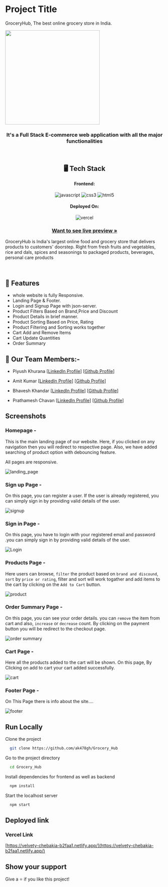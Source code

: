 # Project Title

GroceryHub, The best online grocery store in India.

<img src="https://velvety-chebakia-b2faa1.netlify.app/styles/Logo.png" width="300px"/>

<h3 align="center">It's a Full Stack E-commerce web application with all the major functionalities</h3>

<br/>

<h2 align="center">🖥️ Tech Stack</h2>

<h4 align="center">Frontend:</h4>
<p align="center">
  <img src="https://img.shields.io/badge/JavaScript-323330?style=for-the-badge&logo=javascript&logoColor=F7DF1E" alt="javascript" />
  <img src="https://img.shields.io/badge/CSS3-1572B6?style=for-the-badge&logo=css3&logoColor=white" alt="css3" />
  <img src="https://img.shields.io/badge/HTML5-E34F26?style=for-the-badge&logo=html5&logoColor=white" alt="html5" />
   
</p>


<h4 align="center">Deployed On:</h4>

<p align="center">
  <img src="https://img.shields.io/badge/vercel-000000?style=for-the-badge&logo=vercel&logoColor=white" alt="vercel" />
</p>

<h3 align="center"><a href="https://velvety-chebakia-b2faa1.netlify.app/"><strong>Want to see live preview »</strong></a></h3>

GroceryHub is India's largest online food and grocery store that delivers products to customers' doorstep. Right from fresh fruits and vegetables, rice and dals, spices and seasonings to packaged products, beverages, personal care products

<br/>

## 🚀 Features
-   whole website is fully Responsive.
-   Landing Page & Footer.
-   Login and Signup Page with json-server.
-   Product Filters Based on Brand,Price and Discount
-   Product Details in brief manner.
-   Product Sorting Based on Price, Rating
-   Product Filtering and Sorting works together
-   Cart Add and Remove Items
-   Cart Update Quantities
-   Order Summary


## 🚀 Our Team Members:-

-   Piyush Khurana [[LinkedIn Profile](https://www.linkedin.com/in/piyush8744/)] [[Github Profile](https://github.com/piyushkhurana8744)]

-   Amit Kumar [[LinkedIn Profile](https://www.linkedin.com/in/amit-kumar-murmu-573145200/)] [[Github Profile](https://github.com/ak478gh)]

-   Bhavesh Khandar [[LinkedIn Profile](https://www.linkedin.com/in/bhavesh-khandar-0a2a62192/)] [[Github Profile](https://github.com/Bhavesh-Khandar)]

-   Prathamesh Chavan [[LinkedIn Profile](https://www.linkedin.com/in/prathamesh-chavan-48871b167/)] [[Github Profile](https://github.com/Patu18122000)]


## Screenshots

### Homepage -

This is the main landing page of our website. Here, if you clicked on any navigation then you will redirect to respective page. Also, we have added searching of product option with debouncing feature.

All pages are responsive.

![landing_page](https://i.postimg.cc/g2NKbQDd/Grocery-homepage.png)

### Sign up Page -

On this page, you can register a user. If the user is already registered, you can simply sign in by providing valid details of the user. 

![signup](https://i.postimg.cc/T1g98PkH/bigbasket-signup.png)

###  Sign in Page - 

On this page, you have to login with your registered email and password .you can simply sign in by providing valid details of the user. 

![Login](https://i.postimg.cc/T1g98PkH/bigbasket-signup.png)

### Products Page -

Here users can browse, `filter` the product based on `brand and discound`, `sort` by `price or rating`, filter and sort will work togather and add items to the cart by clicking on the `Add to Cart` button.
 
 ![product](https://i.postimg.cc/6p9hStCY/groceryhub-product.png)

### Order Summary Page -

On this page, you can see your order details. you can `remove` the item from cart and also, `increase` or `decrease` count. By clicking on the payment button you will be redirect to the checkout page.

![order summary](https://i.postimg.cc/vH7z3cx4/groceryhub-ordersummary.png)

### Cart Page -

Here all the products added to the cart will be shown. On this page, By Clicking on add to cart your cart added successfully.

![cart](https://i.postimg.cc/kMbwRjnF/groceryhub-Cartpage.png)



### Footer Page -

On This Page there is info about the site....

![footer](https://i.postimg.cc/gkbsVvj9/groceryhub-footer.png)


## Run Locally

Clone the project

```bash
  git clone https://github.com/ak478gh/Grocery_Hub
```

Go to the project directory

```bash
  cd Grocery_Hub
```

Install dependencies for frontend as well as backend

```bash
  npm install
```


Start the localhost server

```bash
  npm start
```

## Deployed link

### Vercel Link

[https://velvety-chebakia-b2faa1.netlify.app/](https://velvety-chebakia-b2faa1.netlify.app/)

## Show your support

Give a ⭐️ if you like this project!
